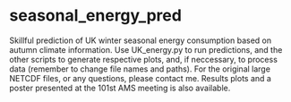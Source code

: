 # seasonal_energy_pred
Skillful prediction of UK winter seasonal energy consumption based on autumn climate information. Use UK_energy.py to run predictions, and the other scripts to generate respective plots, and, if neccessary, to process data (remember to change file names and paths). For the original large NETCDF files, or any questions, please contact me. Results plots and a poster presented at the 101st AMS meeting is also available.
